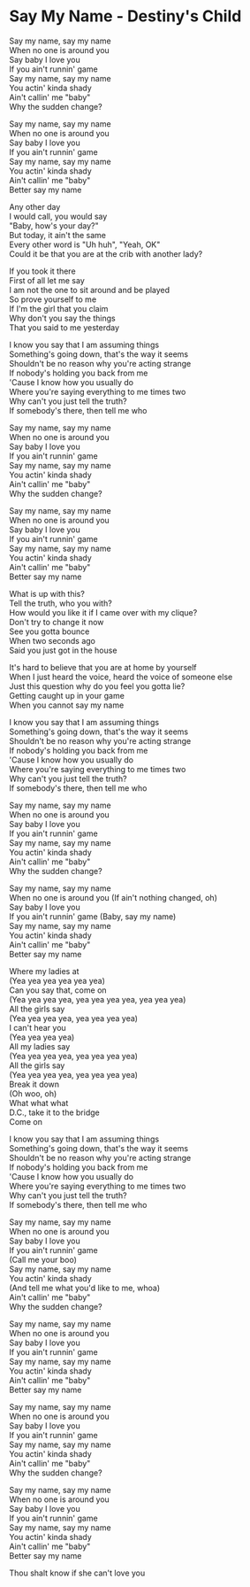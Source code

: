 # Say My Name - Destiny's Child

Say my name, say my name\
When no one is around you\
Say baby I love you\
If you ain't runnin' game\
Say my name, say my name\
You actin' kinda shady\
Ain't callin' me "baby"\
Why the sudden change?

Say my name, say my name\
When no one is around you\
Say baby I love you\
If you ain't runnin' game\
Say my name, say my name\
You actin' kinda shady\
Ain't callin' me "baby"\
Better say my name

Any other day\
I would call, you would say\
"Baby, how's your day?"\
But today, it ain't the same\
Every other word is "Uh huh", "Yeah, OK"\
Could it be that you are at the crib with another lady?

If you took it there\
First of all let me say\
I am not the one to sit around and be played\
So prove yourself to me\
If I'm the girl that you claim\
Why don't you say the things\
That you said to me yesterday

I know you say that I am assuming things\
Something's going down, that's the way it seems\
Shouldn't be no reason why you're acting strange\
If nobody's holding you back from me\
'Cause I know how you usually do\
Where you're saying everything to me times two\
Why can't you just tell the truth?\
If somebody's there, then tell me who

Say my name, say my name\
When no one is around you\
Say baby I love you\
If you ain't runnin' game\
Say my name, say my name\
You actin' kinda shady\
Ain't callin' me "baby"\
Why the sudden change?

Say my name, say my name\
When no one is around you\
Say baby I love you\
If you ain't runnin' game\
Say my name, say my name\
You actin' kinda shady\
Ain't callin' me "baby"\
Better say my name

What is up with this?\
Tell the truth, who you with?\
How would you like it if I came over with my clique?\
Don't try to change it now\
See you gotta bounce\
When two seconds ago\
Said you just got in the house

It's hard to believe that you are at home by yourself\
When I just heard the voice, heard the voice of someone else\
Just this question why do you feel you gotta lie?\
Getting caught up in your game\
When you cannot say my name

I know you say that I am assuming things\
Something's going down, that's the way it seems\
Shouldn't be no reason why you're acting strange\
If nobody's holding you back from me\
'Cause I know how you usually do\
Where you're saying everything to me times two\
Why can't you just tell the truth?\
If somebody's there, then tell me who

Say my name, say my name\
When no one is around you\
Say baby I love you\
If you ain't runnin' game\
Say my name, say my name\
You actin' kinda shady\
Ain't callin' me "baby"\
Why the sudden change?

Say my name, say my name\
When no one is around you (If ain't nothing changed, oh)\
Say baby I love you\
If you ain't runnin' game (Baby, say my name)\
Say my name, say my name\
You actin' kinda shady\
Ain't callin' me "baby"\
Better say my name

Where my ladies at\
(Yea yea yea yea yea yea)\
Can you say that, come on\
(Yea yea yea yea, yea yea yea yea, yea yea yea)\
All the girls say\
(Yea yea yea yea, yea yea yea yea)\
I can't hear you\
(Yea yea yea yea)\
All my ladies say\
(Yea yea yea yea, yea yea yea yea)\
All the girls say\
(Yea yea yea yea, yea yea yea yea)\
Break it down\
(Oh woo, oh)\
What what what\
D.C., take it to the bridge\
Come on

I know you say that I am assuming things\
Something's going down, that's the way it seems\
Shouldn't be no reason why you're acting strange\
If nobody's holding you back from me\
'Cause I know how you usually do\
Where you're saying everything to me times two\
Why can't you just tell the truth?\
If somebody's there, then tell me who

Say my name, say my name\
When no one is around you\
Say baby I love you\
If you ain't runnin' game\
(Call me your boo)\
Say my name, say my name\
You actin' kinda shady\
(And tell me what you'd like to me, whoa)\
Ain't callin' me "baby"\
Why the sudden change?

Say my name, say my name\
When no one is around you\
Say baby I love you\
If you ain't runnin' game\
Say my name, say my name\
You actin' kinda shady\
Ain't callin' me "baby"\
Better say my name

Say my name, say my name\
When no one is around you\
Say baby I love you\
If you ain't runnin' game\
Say my name, say my name\
You actin' kinda shady\
Ain't callin' me "baby"\
Why the sudden change?

Say my name, say my name\
When no one is around you\
Say baby I love you\
If you ain't runnin' game\
Say my name, say my name\
You actin' kinda shady\
Ain't callin' me "baby"\
Better say my name

Thou shalt know if she can't love you